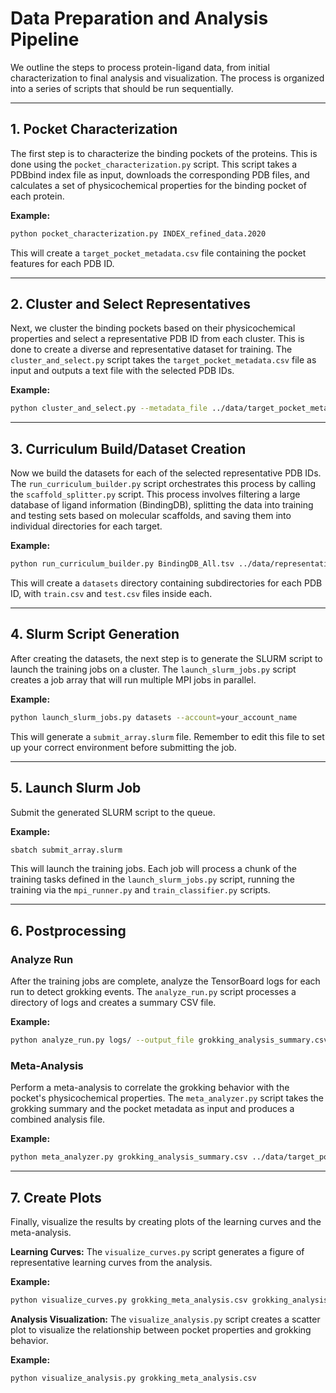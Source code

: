 # Data Preparation and Analysis Pipeline

We outline the steps to process protein-ligand data, from initial characterization to final analysis and visualization. The process is organized into a series of scripts that should be run sequentially.

-----

## 1\. Pocket Characterization

The first step is to characterize the binding pockets of the proteins. This is done using the `pocket_characterization.py` script. This script takes a PDBbind index file as input, downloads the corresponding PDB files, and calculates a set of physicochemical properties for the binding pocket of each protein.

**Example:**

```bash
python pocket_characterization.py INDEX_refined_data.2020
```

This will create a `target_pocket_metadata.csv` file containing the pocket features for each PDB ID.

-----

## 2\. Cluster and Select Representatives

Next, we cluster the binding pockets based on their physicochemical properties and select a representative PDB ID from each cluster. This is done to create a diverse and representative dataset for training. The `cluster_and_select.py` script takes the `target_pocket_metadata.csv` file as input and outputs a text file with the selected PDB IDs.

**Example:**

```bash
python cluster_and_select.py --metadata_file ../data/target_pocket_metadata.csv --n_clusters 200 --output_file ../data/representative_pdb_ids.txt
```

-----

## 3\. Curriculum Build/Dataset Creation

Now we build the datasets for each of the selected representative PDB IDs. The `run_curriculum_builder.py` script orchestrates this process by calling the `scaffold_splitter.py` script. This process involves filtering a large database of ligand information (BindingDB), splitting the data into training and testing sets based on molecular scaffolds, and saving them into individual directories for each target.

**Example:**

```bash
python run_curriculum_builder.py BindingDB_All.tsv ../data/representative_pdb_ids.txt --output_dir datasets
```

This will create a `datasets` directory containing subdirectories for each PDB ID, with `train.csv` and `test.csv` files inside each.

-----

## 4\. Slurm Script Generation

After creating the datasets, the next step is to generate the SLURM script to launch the training jobs on a cluster. The `launch_slurm_jobs.py` script creates a job array that will run multiple MPI jobs in parallel.

**Example:**

```bash
python launch_slurm_jobs.py datasets --account=your_account_name
```

This will generate a `submit_array.slurm` file. Remember to edit this file to set up your correct environment before submitting the job.

-----

## 5\. Launch Slurm Job

Submit the generated SLURM script to the queue.

**Example:**

```bash
sbatch submit_array.slurm
```

This will launch the training jobs. Each job will process a chunk of the training tasks defined in the `launch_slurm_jobs.py` script, running the training via the `mpi_runner.py` and `train_classifier.py` scripts.

-----

## 6\. Postprocessing

### Analyze Run

After the training jobs are complete, analyze the TensorBoard logs for each run to detect grokking events. The `analyze_run.py` script processes a directory of logs and creates a summary CSV file.

**Example:**

```bash
python analyze_run.py logs/ --output_file grokking_analysis_summary.csv
```

### Meta-Analysis

Perform a meta-analysis to correlate the grokking behavior with the pocket's physicochemical properties. The `meta_analyzer.py` script takes the grokking summary and the pocket metadata as input and produces a combined analysis file.

**Example:**

```bash
python meta_analyzer.py grokking_analysis_summary.csv ../data/target_pocket_metadata.csv
```

-----

## 7\. Create Plots

Finally, visualize the results by creating plots of the learning curves and the meta-analysis.

**Learning Curves:**
The `visualize_curves.py` script generates a figure of representative learning curves from the analysis.

**Example:**

```bash
python visualize_curves.py grokking_meta_analysis.csv grokking_analysis_summary.csv logs/
```

**Analysis Visualization:**
The `visualize_analysis.py` script creates a scatter plot to visualize the relationship between pocket properties and grokking behavior.

**Example:**

```bash
python visualize_analysis.py grokking_meta_analysis.csv
```
